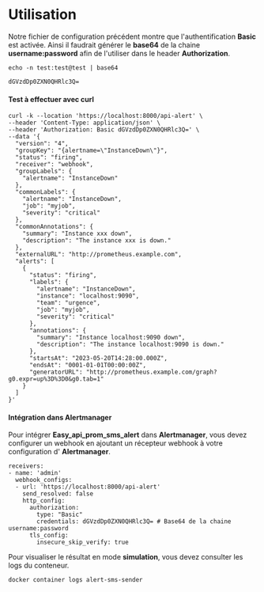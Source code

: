 # Utilisation

Notre fichier de configuration précédent montre que l'authentification **Basic** est activée. Ainsi il faudrait générer le **base64** de la chaine **username:password** afin de l'utiliser dans le header **Authorization**.

```
echo -n test:test@test | base64
```

```
dGVzdDp0ZXN0QHRlc3Q=
```

#### **Test à effectuer avec curl**

```
curl -k --location 'https://localhost:8000/api-alert' \
--header 'Content-Type: application/json' \
--header 'Authorization: Basic dGVzdDp0ZXN0QHRlc3Q=' \
--data '{
  "version": "4",
  "groupKey": "{alertname=\"InstanceDown\"}",
  "status": "firing",
  "receiver": "webhook",
  "groupLabels": {
    "alertname": "InstanceDown"
  },
  "commonLabels": {
    "alertname": "InstanceDown",
    "job": "myjob",
    "severity": "critical"
  },
  "commonAnnotations": {
    "summary": "Instance xxx down",
    "description": "The instance xxx is down."
  },
  "externalURL": "http://prometheus.example.com",
  "alerts": [
    {
      "status": "firing",
      "labels": {
        "alertname": "InstanceDown",
        "instance": "localhost:9090",
        "team": "urgence",
        "job": "myjob",
        "severity": "critical"
      },
      "annotations": {
        "summary": "Instance localhost:9090 down",
        "description": "The instance localhost:9090 is down."
      },
      "startsAt": "2023-05-20T14:28:00.000Z",
      "endsAt": "0001-01-01T00:00:00Z",
      "generatorURL": "http://prometheus.example.com/graph?g0.expr=up%3D%3D0&g0.tab=1"
    }
  ]
}'
```

#### **Intégration dans Alertmanager**

Pour intégrer **Easy_api_prom_sms_alert** dans **Alertmanager**, vous devez configurer un webhook en ajoutant un récepteur webhook à votre configuration d' **Alertmanager**.

```
receivers:
- name: 'admin'
  webhook_configs:
  - url: 'https://localhost:8000/api-alert'
    send_resolved: false
    http_config: 
      authorization:
        type: "Basic"
        credentials: dGVzdDp0ZXN0QHRlc3Q= # Base64 de la chaine username:password
      tls_config:
        insecure_skip_verify: true
```

Pour visualiser le résultat en mode **simulation**, vous devez consulter les logs du conteneur.

```
docker container logs alert-sms-sender
```